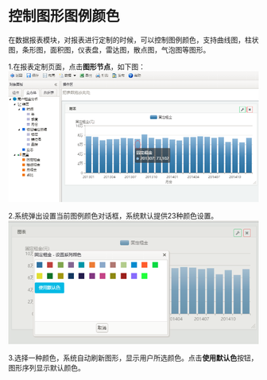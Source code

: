 # 控制图形图例颜色

在数据报表模块，对报表进行定制的时候，可以控制图例颜色，支持曲线图，柱状图，条形图，面积图，仪表盘，雷达图，散点图，气泡图等图形。

1.在报表定制页面，点击**图形节点**，如下图：![](/assets/import999.png)

2.系统弹出设置当前图例颜色对话框，系统默认提供23种颜色设置。![](/assets/import998.png)

3.选择一种颜色，系统自动刷新图形，显示用户所选颜色。点击**使用默认色**按钮，图形序列显示默认颜色。

